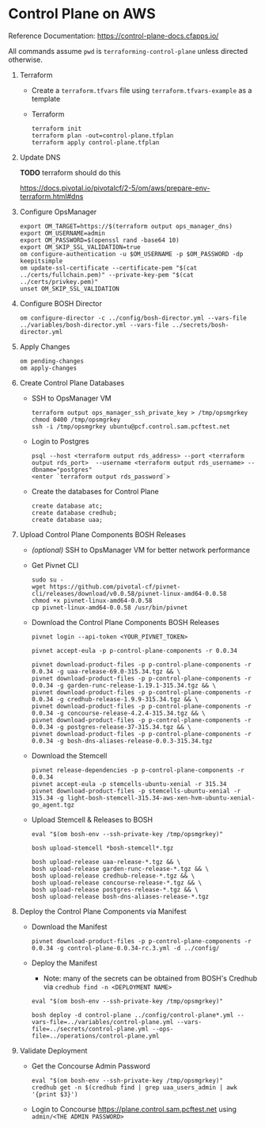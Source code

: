 #   Control Plane on AWS

Reference Documentation: https://control-plane-docs.cfapps.io/

All commands assume `pwd` is `terraforming-control-plane` unless directed otherwise.

1.  Terraform

    *   Create a `terraform.tfvars` file using `terraform.tfvars-example` as a template

    *   Terraform
        ```
        terraform init
        terraform plan -out=control-plane.tfplan
        terraform apply control-plane.tfplan
        ```

1.  Update DNS

    **TODO** terraform should do this

    https://docs.pivotal.io/pivotalcf/2-5/om/aws/prepare-env-terraform.html#dns

1.  Configure OpsManager

    ```
    export OM_TARGET=https://$(terraform output ops_manager_dns)
    export OM_USERNAME=admin
    export OM_PASSWORD=$(openssl rand -base64 10)
    export OM_SKIP_SSL_VALIDATION=true
    om configure-authentication -u $OM_USERNAME -p $OM_PASSWORD -dp keepitsimple
    om update-ssl-certificate --certificate-pem "$(cat ../certs/fullchain.pem)" --private-key-pem "$(cat ../certs/privkey.pem)"
    unset OM_SKIP_SSL_VALIDATION
    ```

1.  Configure BOSH Director

    ```
    om configure-director -c ../config/bosh-director.yml --vars-file ../variables/bosh-director.yml --vars-file ../secrets/bosh-director.yml
    ```

1.  Apply Changes

    ```
    om pending-changes
    om apply-changes
    ```

1.  Create Control Plane Databases

    *   SSH to OpsManager VM
        ```
        terraform output ops_manager_ssh_private_key > /tmp/opsmgrkey
        chmod 0400 /tmp/opsmgrkey
        ssh -i /tmp/opsmgrkey ubuntu@pcf.control.sam.pcftest.net
        ```

    *   Login to Postgres
        ```
        psql --host <terraform output rds_address> --port <terraform output rds_port>  --username <terraform output rds_username> --dbname="postgres"
        <enter `terraform output rds_password`>
        ```

    *   Create the databases for Control Plane
        ```
        create database atc;
        create database credhub;
        create database uaa;
        ```

1.  Upload Control Plane Components BOSH Releases

    *   _(optional)_ SSH to OpsManager VM for better network performance

    *   Get Pivnet CLI
        ```
        sudo su -
        wget https://github.com/pivotal-cf/pivnet-cli/releases/download/v0.0.58/pivnet-linux-amd64-0.0.58
        chmod +x pivnet-linux-amd64-0.0.58
        cp pivnet-linux-amd64-0.0.58 /usr/bin/pivnet
        ```

    *   Download the Control Plane Components BOSH Releases
        ```
        pivnet login --api-token <YOUR_PIVNET_TOKEN>

        pivnet accept-eula -p p-control-plane-components -r 0.0.34

        pivnet download-product-files -p p-control-plane-components -r 0.0.34 -g uaa-release-69.0-315.34.tgz && \
        pivnet download-product-files -p p-control-plane-components -r 0.0.34 -g garden-runc-release-1.19.1-315.34.tgz && \
        pivnet download-product-files -p p-control-plane-components -r 0.0.34 -g credhub-release-1.9.9-315.34.tgz && \
        pivnet download-product-files -p p-control-plane-components -r 0.0.34 -g concourse-release-4.2.4-315.34.tgz && \
        pivnet download-product-files -p p-control-plane-components -r 0.0.34 -g postgres-release-37-315.34.tgz && \
        pivnet download-product-files -p p-control-plane-components -r 0.0.34 -g bosh-dns-aliases-release-0.0.3-315.34.tgz
        ```

    *   Download the Stemcell
        ```
        pivnet release-dependencies -p p-control-plane-components -r 0.0.34
        pivnet accept-eula -p stemcells-ubuntu-xenial -r 315.34
        pivnet download-product-files -p stemcells-ubuntu-xenial -r 315.34 -g light-bosh-stemcell-315.34-aws-xen-hvm-ubuntu-xenial-go_agent.tgz
        ```

    *   Upload Stemcell & Releases to BOSH

        ```
        eval "$(om bosh-env --ssh-private-key /tmp/opsmgrkey)"

        bosh upload-stemcell *bosh-stemcell*.tgz

        bosh upload-release uaa-release-*.tgz && \
        bosh upload-release garden-runc-release-*.tgz && \
        bosh upload-release credhub-release-*.tgz && \
        bosh upload-release concourse-release-*.tgz && \
        bosh upload-release postgres-release-*.tgz && \
        bosh upload-release bosh-dns-aliases-release-*.tgz
        ```

1.  Deploy the Control Plane Components via Manifest

    *   Download the Manifest
        ```
        pivnet download-product-files -p p-control-plane-components -r 0.0.34 -g control-plane-0.0.34-rc.3.yml -d ../config/
        ```

    *   Deploy the Manifest
        * Note: many of the secrets can be obtained from BOSH's Credhub via `credhub find -n <DEPLOYMENT NAME>`

        ```
        eval "$(om bosh-env --ssh-private-key /tmp/opsmgrkey)"

        bosh deploy -d control-plane ../config/control-plane*.yml --vars-file=../variables/control-plane.yml --vars-file=../secrets/control-plane.yml --ops-file=../operations/control-plane.yml
        ```

1.  Validate Deployment

    *   Get the Concourse Admin Password
        ```
        eval "$(om bosh-env --ssh-private-key /tmp/opsmgrkey)"
        credhub get -n $(credhub find | grep uaa_users_admin | awk '{print $3}')
        ```

    *   Login to Concourse https://plane.control.sam.pcftest.net using `admin/<THE ADMIN PASSWORD>`